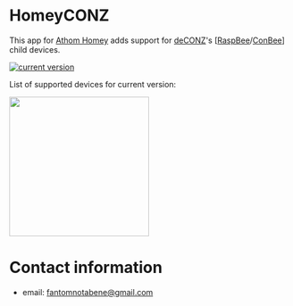 # HomeyCONZ

This app for [Athom Homey](https://homey.app/en-us/) adds support for [deCONZ](https://www.dresden-elektronik.de/funk/software/deconz.html)'s [[RaspBee](https://www.phoscon.de/en/raspbee)/[ConBee](https://www.phoscon.de/en/conbee)] child devices.

[![current version](https://img.shields.io/badge/version-0.12.1-<COLOR>.svg)](https://shields.io/)

List of supported devices for current version:

<img src="https://github.com/fantomnotabene/HomeyCONZ/raw/master/.github/supported_devices.jpg" width="250">

# Contact information

- email: [fantomnotabene@gmail.com](mailto:fantomnotabene@gmail.com)

